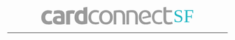 <div style="display: flex; padding: 0; margin: auto; justify-content: center; max-width: 600px; min-width: 320px;">
<style>@font-face {
  font-family: "MarkPro";
  src: url("./MarkPro.woff") format("woff");
}</style>
<svg width="60%" viewBox="0 0 164 23" style="color: #999999; ">
  <path
    fill="currentColor"
    d="M41.3757 4.8176c-.3598-.092-.7196-.184-1.0794-.184-.3598-.092-.7196-.092-1.0794-.092-.3598 0-.7195-.092-.9894-.092-1.4391 0-2.7883.092-3.9577.368-1.1693.276-2.1587.552-3.0582.92v16.652h4.8572V8.9576c.1799-.092.5397-.092.9894-.184.3598-.092.7196-.092 1.0794-.092.6296 0 1.2592.092 1.8889.184.6296.092.2698.276.7195.368l1.5291-4.14c-.2698-.184-.5397-.276-.8994-.276zm121.2486 13.984c-.2698.092-.7195.276-1.3492.46-.6296.184-1.4391.276-2.5185.276-.6296 0-1.0794-.092-1.529-.184-.4498-.092-.8096-.368-1.0795-.644-.2698-.368-.5396-.828-.6296-1.38-.1799-.552-.1799-1.288-.1799-2.208v-8.096h7.2857v-2.484h-7.2857V.2176l-3.418.552v14.536c0 1.196.09 2.208.3598 3.036.18.92.5397 1.656 1.0794 2.208.5397.644 1.1693 1.104 2.0688 1.38.8095.276 1.9788.46 3.238.46 1.0794 0 2.0688-.092 2.9683-.368.8995-.276 1.4392-.46 1.799-.552l-.8096-2.668zM27.7037 6.2896c-.5397-.644-1.3492-1.104-2.2487-1.38-.9894-.368-2.1587-.46-3.5979-.46-.5396 0-1.0793 0-1.619.092-.5397.092-1.0794.092-1.5291.184s-.9894.184-1.3492.276c-.4497.092-.8095.184-1.0794.276l-.6296 3.956c.5397-.184 2.5185-.368 3.238-.46.8096-.092 1.6191-.184 2.4287-.184 1.2592 0 2.0687.276 2.6084.736.5397.46.7196 1.196.7196 2.024v.46c-.2698-.092-.7196-.184-1.1693-.184-.4497-.092-1.0794-.092-1.709-.092-.8995 0-1.799.092-2.6984.276-.8995.184-1.619.46-2.2487.92-.6296.184-1.1693.736-1.529 1.472-.3599.736-.6297 1.564-.6297 2.576s.1799 1.932.5397 2.668c.3597.736.8095 1.288 1.529 1.748.6297.46 1.4392.736 2.3387.92.8995.184 1.8889.276 2.9682.276 1.709 0 3.2381-.092 4.4074-.276 1.2593-.184 2.1588-.368 2.8784-.552v-10.12c0-1.104-.09-2.024-.3598-2.944-.2699-.92-.6297-1.656-1.2593-2.208zm-2.9683 12.144c-.2698.092-.6296.092-1.0793.092h-1.3492c-.8995 0-1.5291-.184-2.0688-.46-.5397-.276-.7196-.828-.7196-1.564 0-.368.09-.736.2699-1.012.1799-.276.3597-.46.7195-.644.2699-.184.6297-.276 1.0794-.276.3598-.092.8095-.092 1.2593-.092.3597 0 .7195 0 1.0793.092.3598.092.6297.092.8995.092v3.772h-.09zm-13.1322-.368c-.6297.092-1.2593.184-1.889.184-1.619 0-2.6983-.46-3.4179-1.288-.6296-.828-.9894-2.024-.9894-3.588 0-1.472.3598-2.576 1.0793-3.496.7196-.92 1.799-1.288 3.1482-1.288.6296 0 1.2593.092 1.799.184.5396.092 1.0793.276 1.529.46l.9895-3.864c-.7196-.276-1.4392-.552-2.1588-.644-.7196-.092-1.529-.276-2.5185-.276-1.3492 0-2.6085.184-3.6878.736-1.0794.46-1.9789 1.104-2.7884 1.932-.7196.828-1.3492 1.748-1.709 2.852-.3598 1.104-.6296 2.208-.6296 3.496 0 1.288.1799 2.484.4497 3.496.3598 1.104.8995 2.024 1.619 2.852.7196.828 1.6191 1.472 2.7884 1.932 1.0794.46 2.4286.644 3.9577.644.9894 0 1.9788-.092 2.7884-.276.8095-.184 1.529-.368 2.0687-.644l-.5396-3.956c-.5397.276-1.1693.46-1.889.552zM57.4762.3096l-4.8572.736v4.048c-.5396-.184-1.0793-.46-1.619-.552-.5397-.092-1.0794-.184-1.799-.184-1.2592 0-2.2486.184-3.238.644-.8995.46-1.709 1.012-2.3387 1.748-.6296.828-1.1693 1.748-1.529 2.852-.3599 1.104-.5397 2.392-.5397 3.772s.1798 2.576.6296 3.68c.3598 1.104.9894 2.024 1.709 2.76.8095.736 1.709 1.38 2.7883 1.748 1.0794.368 2.3387.644 3.7778.644.5397 0 1.1693 0 1.799-.092.6296-.092 1.2592-.092 1.8888-.184.6297-.092 1.1694-.184 1.799-.276.5397-.092 1.0794-.276 1.529-.368V.3096zm-4.7672 17.756c-.2698.092-.5397.092-.8995.092s-.8095.092-1.1693.092c-1.3492 0-2.3386-.46-2.9682-1.38-.6297-.92-.9895-2.116-.9895-3.588 0-3.128 1.1694-4.692 3.418-4.692.5397 0 .9894.092 1.4392.184.5397.092.8995.276 1.1693.46v8.832zm17.5397 1.38c-.7196.184-1.4392.184-2.2487.184-1.0794 0-1.9788-.184-2.6984-.46s-1.3492-.736-1.799-1.288c-.4497-.552-.8095-1.196-.9894-2.024-.1799-.736-.3598-1.656-.3598-2.576 0-2.116.4498-3.68 1.4392-4.692.9894-1.104 2.3386-1.656 4.0476-1.656.7196 0 1.3492.092 1.9788.184.6297.092 1.1694.276 1.709.552l.7196-2.576c-.7196-.276-1.529-.46-2.2487-.644-.8095-.092-1.619-.184-2.4285-.184-1.2593 0-2.5185.184-3.508.644-1.0793.46-1.9788 1.104-2.6984 1.84-.7196.828-1.2592 1.748-1.709 2.852-.3598 1.104-.6296 2.3-.6296 3.68 0 1.38.1799 2.484.5397 3.588.3598 1.104.8995 2.024 1.619 2.852.7196.828 1.619 1.38 2.6984 1.84 1.0794.46 2.3387.644 3.7778.644.4498 0 .8995 0 1.3492-.092.5397-.092.9894-.092 1.3492-.184s.8096-.184 1.1693-.276c.3598-.092.6297-.184.8096-.276l-.4498-2.576c-.1799.276-.7195.46-1.4391.644zm48.3016-12.88c-.5397-.736-1.2593-1.288-2.1588-1.656-.8994-.368-2.0687-.552-3.418-.552-1.529 0-2.8783.092-4.0476.276-1.1693.184-2.1587.368-2.8783.552v17.112h3.1482V7.3936c.09 0 .2698-.092.5396-.092.2699-.092.5397-.092.8995-.092s.6296-.092.9894-.092h1.0794c.8095 0 1.5291.092 2.0688.276.5397.184.9894.552 1.3492 1.012.3598.46.5397 1.104.7196 1.84.1799.736.1799 1.656.1799 2.76v9.2h3.1481v-9.752c0-1.196-.09-2.3-.3598-3.312-.3598-1.012-.7196-1.84-1.2592-2.576zm10.7037-2.208c-.9894 0-1.9789.184-2.9683.552-.9894.368-1.799.92-2.5185 1.656-.7196.736-1.3492 1.656-1.799 2.852-.4497 1.104-.6296 2.484-.6296 3.956 0 1.288.18 2.484.5397 3.588.3598 1.104.8995 2.024 1.619 2.852.7196.828 1.6191 1.38 2.6985 1.84 1.0793.46 2.4285.644 3.9576.644 1.1694 0 2.2487-.092 3.2381-.368.9895-.184 2.4286-.828 2.8783-1.012l-.7195-2.484c-.3598.184-1.5291.552-2.2487.736-.7196.184-1.619.46-2.7884.46-1.9788 0-3.418-.644-4.3174-1.564-.8096-.828-1.3492-2.024-1.5291-3.496 0-.184 0-.368-.09-.552-.1799-1.656.09-2.668.09-2.668.09-.552.1799-1.012.3598-1.564.1798-.552.5396-1.104.8994-1.564.3598-.46.8096-.828 1.3492-1.104.5397-.276 1.1693-.368 1.889-.368 1.2592 0 2.2486.46 2.9682 1.38.7196.92 1.0793 2.024 1.0793 3.404l-7.3756 1.472c0 .46.09 1.564.3598 2.208l10.254-2.024v-1.104c0-2.944-.6297-4.324-1.889-5.796-1.1693-1.196-2.9682-1.932-5.3068-1.932zm-26.5344 2.208c-.5397-.736-1.2593-1.288-2.1588-1.656-.8994-.368-2.0687-.552-3.418-.552-1.529 0-2.8782.092-4.0476.276-1.1693.184-2.1587.368-2.8783.552v17.112h3.1482V7.3936c.09 0 .2698-.092.5397-.092.2698-.092.5396-.092.8994-.092s.6297-.092.9895-.092h1.0793c.8095 0 1.5291.092 2.0688.276.5397.184.9894.552 1.3492 1.012.3598.46.5397 1.104.7196 1.84.1799.736.1799 1.656.1799 2.76v9.2h3.1481v-9.752c0-1.196-.09-2.3-.3598-3.312-.3598-1.012-.7195-1.84-1.2592-2.576zm-16.1006.276c-.7195-.736-1.619-1.38-2.6984-1.84-.9894-.46-2.1587-.644-3.418-.644-1.2592 0-2.2486.276-3.328.644-1.0794.368-1.8889 1.012-2.6984 1.84-.7196.828-1.3492 1.748-1.709 2.852-.4497 1.104-.6296 2.3-.6296 3.68 0 1.38.1799 2.576.6296 3.68.4497 1.104.9894 2.024 1.709 2.852.7196.736 1.619 1.38 2.6984 1.84.9894.46 2.1587.644 3.418.644s2.3386-.184 3.418-.644c1.0793-.46 1.8889-1.012 2.6984-1.84.7196-.828 1.3492-1.748 1.709-2.852.4497-1.104.6296-2.3.6296-3.68 0-1.38-.1799-2.576-.6296-3.68-.4497-1.104-1.0794-2.024-1.799-2.852zm-2.3386 11.132c-.8994 1.104-2.1587 1.656-3.6878 1.656-1.5291 0-2.7884-.552-3.6878-1.656-.8995-1.104-1.3492-2.668-1.3492-4.6 0-1.932.4497-3.496 1.3492-4.6.8994-1.104 2.1587-1.656 3.6878-1.656 1.529 0 2.7884.552 3.6878 1.656.8995 1.104 1.3492 2.668 1.3492 4.6 0 1.932-.4497 3.496-1.3492 4.6zm64.0424 1.472c-.6297.184-1.3493.184-2.1588.184-.9894 0-1.799-.184-2.5185-.46-.7196-.276-1.2593-.736-1.709-1.288s-.8095-1.196-.9894-2.024c-.1799-.828-.2699-1.656-.2699-2.576 0-2.116.4498-3.68 1.3493-4.692.8994-1.104 2.1587-1.656 3.8677-1.656.6296 0 1.709.092 2.3386.184.6296.092 1.4392.46 1.8889.644v-2.76c-.7196-.276-1.4392-.46-2.1587-.644-.7196-.092-1.5291-.184-2.2487-.184-1.2593 0-2.3386.184-3.328.644-.9895.46-1.889 1.104-2.5186 1.84-.7196.828-1.2592 1.748-1.619 2.852-.3598 1.104-.5397 2.3-.5397 3.68 0 1.288.1799 2.484.5397 3.588.3598 1.104.8994 2.024 1.529 2.852.7197.828 1.5292 1.38 2.6085 1.84.9895.46 2.2487.644 3.598.644.4497 0 .8994 0 1.3491-.092.4498-.092.8995-.092 1.3492-.184.4498-.092.8096-.184 1.0794-.276.3598-.092.5397-.184.7196-.276l-.4498-2.576c-.5396.368-1.0793.552-1.709.736z"
  />
<span style="margin-top: 0.15rem; font-size: 300%; color: #21B7C4; font-family: 'Montserrat'; font-weight: 300;">SF</span>
</svg>
</div>

---
